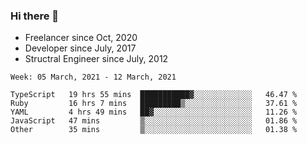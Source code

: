 ### Hi there 👋

- Freelancer since Oct, 2020
- Developer since July, 2017
- Structral Engineer since July, 2012

<!--START_SECTION:waka-->
```text
Week: 05 March, 2021 - 12 March, 2021

TypeScript   19 hrs 55 mins  ███████████▓░░░░░░░░░░░░░   46.47 % 
Ruby         16 hrs 7 mins   █████████▒░░░░░░░░░░░░░░░   37.61 % 
YAML         4 hrs 49 mins   ██▓░░░░░░░░░░░░░░░░░░░░░░   11.26 % 
JavaScript   47 mins         ▒░░░░░░░░░░░░░░░░░░░░░░░░   01.86 % 
Other        35 mins         ▒░░░░░░░░░░░░░░░░░░░░░░░░   01.38 % 
```
<!--END_SECTION:waka-->
